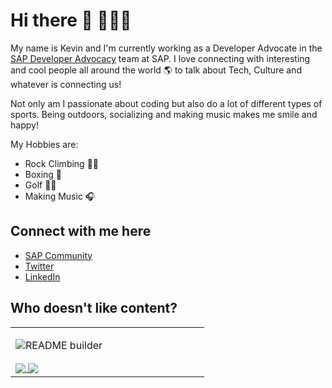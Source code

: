 # Hi there 👋 👨🏻‍💻

My name is Kevin and I'm currently working as a Developer Advocate in the [SAP Developer Advocacy](https://developers.sap.com/) team at SAP.
I love connecting with interesting and cool people all around the world 🌎 to talk about Tech, Culture and whatever is connecting us!

Not only am I passionate about coding but also do a lot of different types of sports. Being outdoors, socializing and making music makes me smile and happy!

My Hobbies are:
- Rock Climbing 🧗🏻
- Boxing 🥊
- Golf 🏌🏻
- Making Music 🎧

## Connect with me here

- [SAP Community](https://people.sap.com/kevin.muessig) 
- [Twitter](https://twitter.com/kevinmuessig)
- [LinkedIn](https://www.linkedin.com/in/kevinmuessig/)

## Who doesn't like content?

<table><tr><td valign="top" width="50%">

![README builder](https://github.com/KevinMuessig/KevinMuessig/workflows/README%20builder/badge.svg)

<a href="https://github.com/anuraghazra/github-readme-stats">
  <img align="center" src="https://github-readme-stats.vercel.app/api?username=KevinMuessig&count_private=true&show_icons=true&theme=bear" />
</a>
<a href="https://github.com/anuraghazra/github-readme-stats">
  <img align="center" src="https://github-readme-stats.vercel.app/api/top-langs/?username=KevinMuessig&show_icons=true&theme=bear" />
</a>
